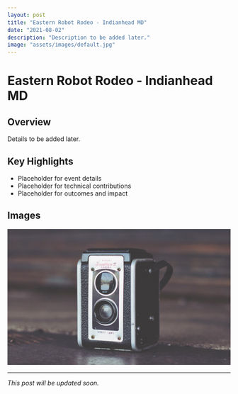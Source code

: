 ```yaml
---
layout: post
title: "Eastern Robot Rodeo - Indianhead MD"
date: "2021-08-02"
description: "Description to be added later."
image: "assets/images/default.jpg"
---
```


# Eastern Robot Rodeo - Indianhead MD

## Overview
Details to be added later.

## Key Highlights
- Placeholder for event details
- Placeholder for technical contributions
- Placeholder for outcomes and impact

## Images
![Placeholder](assets/images/default.jpg)

---

*This post will be updated soon.*
